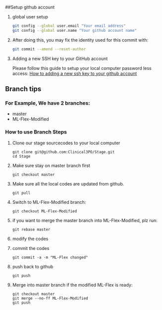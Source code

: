 ##Setup github account

1. global user setup

   ```sh
   git config --global user.email "Your email address"
   git config --global user.name "Your github account name"
   ```
2. After doing this, you may fix the identity used for this commit with:

    ```sh
    git commit --amend --reset-author
    ```
3. Adding a new SSH key to your GitHub account

    Please follow this guide to setup your local computer password less access:
    [How to adding a new ssh key to your github account](https://help.github.com/articles/adding-a-new-ssh-key-to-your-github-account/)

## Branch tips

### For Example, We have 2 branches:
* master
* ML-Flex-Modified

### How to use Branch Steps

1. Clone our stage sourcecodes to your local computer

    ```
    git clone git@github.com:Clinical3PO/Stage.git
    cd Stage
    ```
2. Make sure stay on master branch first

    ```
    git checkout master
    ```
3. Make sure all the local codes are updated from github.

    ```
    git pull
    ```
4. Switch to ML-Flex-Modified branch:

    ```
    git checkout ML-Flex-Modified
    ```
5. if you want to merge the master branch into ML-Flex-Modified, plz run:

    ```
    git rebase master
    ```
6. modify the codes
7. commit the codes

    ```
    git commit -a -m "ML-Flex changed"
    ```
8. push back to github

    ```
    git push
    ```
9. Merge into master branch if the modified ML-Flex is ready:

    ```
    git checkout master
    git merge --no-ff ML-Flex-Modified
    git push
    ```
